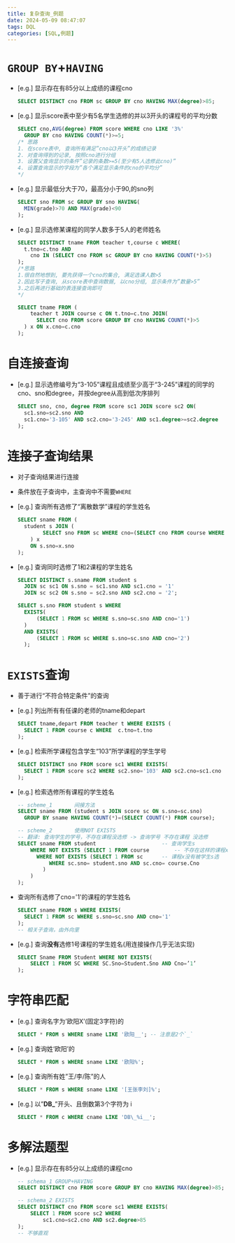 ```yaml
---
title: 复杂查询_例题
date: 2024-05-09 08:47:07
tags: DQL
categories: [SQL,例题]
---
```


# `GROUP BY`+`HAVING`

- [e.g.] 显示存在有85分以上成绩的课程cno

  ```sql
  SELECT DISTINCT cno FROM sc GROUP BY cno HAVING MAX(degree)>85;
  ```
  <!-- more -->

- [e.g.] 显示score表中至少有5名学生选修的并以3开头的课程号的平均分数

  ```sql
  SELECT cno,AVG(degree) FROM score WHERE cno LIKE '3%'
  	GROUP BY cno HAVING COUNT(*)>=5;
  /* 思路
  1. 在score表中, 查询所有满足”cno以3开头”的成绩记录
  2. 对查询得到的记录, 按照cno进行分组
  3. 设置父查询显示的条件”记录的条数>=5(至少有5人选修此cno)”
  4. 设置查询显示的字段为”各个满足显示条件的cno的平均分”
  */
  ```

- [e.g.] 显示最低分大于70，最高分小于90,的sno列

  ```sql
  SELECT sno FROM sc GROUP BY sno HAVING(
  	MIN(grade)>70 AND MAX(grade)<90
  );
  ```

- [e.g.] 显示选修某课程的同学人数多于5人的老师姓名

  ```sql
  SELECT DISTINCT tname FROM teacher t,course c WHERE(
  	t.tno=c.tno AND
      cno IN (SELECT cno FROM sc GROUP BY cno HAVING COUNT(*)>5)
  );
  /*思路
  1.很自然地想到, 要先获得一个cno的集合, 满足选课人数>5
  2.因此写子查询, 从score表中查询数据, 以cno分组, 显示条件为”数量>5”
  3.之后再进行基础的表连接查询即可
  */
  ```

  ```sql
  SELECT tname FROM (
      teacher t JOIN course c ON t.tno=c.tno JOIN(
  		SELECT cno FROM score GROUP BY cno HAVING COUNT(*)>5
  	) x ON x.cno=c.cno
  );
  ```




# 自连接查询

- [e.g.] 显示选修编号为“3-105”课程且成绩至少高于“3-245”课程的同学的cno、sno和degree，并按degree从高到低次序排列

  ```sql
  SELECT sno, cno, degree FROM score sc1 JOIN score sc2 ON(
    sc1.sno=sc2.sno AND 
    sc1.cno='3-105' AND sc2.cno='3-245' AND sc1.degree>=sc2.degree
  );
  ```



# 连接子查询结果

- 对子查询结果进行连接

- 条件放在子查询中，主查询中不需要`WHERE`

- [e.g.] 查询所有选修了“离散数学”课程的学生姓名

  ```sql
  SELECT sname FROM (
  	student s JOIN (
          SELECT sno FROM sc WHERE cno=(SELECT cno FROM course WHERE cname='离散数学')
      ) x
      ON s.sno=x.sno
  );
  ```

- [e.g.] 查询同时选修了1和2课程的学生姓名

  ```sql
  SELECT DISTINCT s.sname FROM student s
  	JOIN sc sc1 ON s.sno = sc1.sno AND sc1.cno = '1'
  	JOIN sc sc2 ON s.sno = sc2.sno AND sc2.cno = '2';
  ```

  ```sql
  SELECT s.sno FROM student s WHERE
    EXISTS(
	    (SELECT 1 FROM sc WHERE s.sno=sc.sno AND cno='1')
    )
    AND EXISTS(
	    (SELECT 1 FROM sc WHERE s.sno=sc.sno AND cno='2')
    );
  ```


# `EXISTS`查询

- 善于进行“不符合特定条件”的查询

- [e.g.] 列出所有有任课的老师的tname和depart

  ```sql
  SELECT tname,depart FROM teacher t WHERE EXISTS (
  	SELECT 1 FROM course c WHERE  c.tno=t.tno
  );
  ```

- [e.g.] 检索所学课程包含学生“103”所学课程的学生学号

  ```sql
  SELECT DISTINCT sno FROM score sc1 WHERE EXISTS(
  	SELECT 1 FROM score sc2 WHERE sc2.sno='103' AND sc2.cno=sc1.cno
  );
  ```

- [e.g.] 检索选修所有课程的学生姓名

  ```sql
  -- scheme_1		间接方法
  SELECT sname FROM (student s JOIN score sc ON s.sno=sc.sno)
  	GROUP BY sname HAVING COUNT(*)=(SELECT COUNT(*) FROM course);
  ```

  ```sql
  -- scheme_2		使用NOT EXISTS
  -- 翻译: 查询学生的学号，不存在课程没选修 -> 查询学号 不存在课程 没选修
  SELECT sname FROM student						-- 查询学生s
      WHERE NOT EXISTS (SELECT 1 FROM course		-- 不存在这样的课程x
      	WHERE NOT EXISTS (SELECT 1 FROM sc		-- 课程x没有被学生s选
      		WHERE sc.sno= student.sno AND sc.cno= course.Cno
          )
      )
  );
  ```

- 查询所有选修了cno='1'的课程的学生姓名

  ```sql
  SELECT sname FROM s WHERE EXISTS(
  	SELECT 1 FROM sc WHERE s.sno=sc.sno AND cno='1'
  );
  -- 相关子查询，由外向里
  ```

- [e.g.] 查询**没有**选修1号课程的学生姓名(用连接操作几乎无法实现)

  ```sql
  SELECT Sname FROM Student WHERE NOT EXISTS(
      SELECT 1 FROM SC WHERE SC.Sno=Student.Sno AND Cno=’1’
  );
  ```



# 字符串匹配

- [e.g.] 查询名字为’欧阳X’(固定3字符)的

  ```sql
  SELECT * FROM s WHERE sname LIKE '欧阳__'; -- 注意是2个`_`
  ```

- [e.g.] 查询姓‘欧阳’的

  ```sql
  SELECT * FROM s WHERE sname LIKE '欧阳%';
  ```

- [e.g.] 查询所有姓”王/李/陈”的人

  ```sql
  SELECT * FROM s WHERE sname LIKE '[王张李刘]%';
  ```

- [e.g.] 以”**DB_**”开头、且倒数第3个字符为 i

  ```sql
  SELECT * FROM c WHERE cname LIKE 'DB\_%i__';
  ```



# 多解法题型

- [e.g.] 显示存在有85分以上成绩的课程cno

  ```sql
  -- schema_1 GROUP+HAVING
  SELECT DISTINCT cno FROM score GROUP BY cno HAVING MAX(degree)>85;
  ```
  
  ```sql
  -- schema_2 EXISTS
  SELECT DISTINCT cno FROM score sc1 WHERE EXISTS(
      SELECT 1 FROM score sc2 WHERE
          sc1.cno=sc2.cno AND sc2.degree>85
  );
  -- 不够直观
  ```
